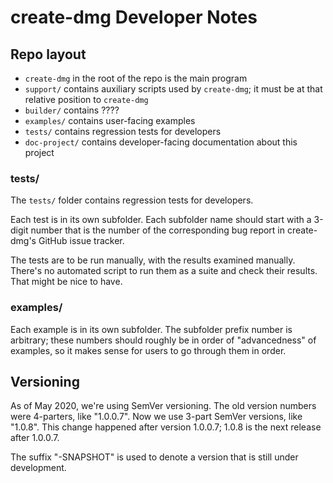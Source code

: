 # create-dmg Developer Notes

## Repo layout

- `create-dmg` in the root of the repo is the main program
- `support/` contains auxiliary scripts used by `create-dmg`; it must be at that relative position to `create-dmg`
- `builder/` contains ????
- `examples/` contains user-facing examples
- `tests/` contains regression tests for developers
- `doc-project/` contains developer-facing documentation about this project

### tests/

The `tests/` folder contains regression tests for developers.

Each test is in its own subfolder.
Each subfolder name should start with a 3-digit number that is the number of the corresponding bug report in create-dmg's GitHub issue tracker.

The tests are to be run manually, with the results examined manually.
There's no automated script to run them as a suite and check their results.
That might be nice to have.

### examples/

Each example is in its own subfolder.
The subfolder prefix number is arbitrary; these numbers should roughly be in order of "advancedness" of examples, so it makes sense for users to go through them in order.

## Versioning

As of May 2020, we're using SemVer versioning.
The old version numbers were 4-parters, like "1.0.0.7".
Now we use 3-part SemVer versions, like "1.0.8".
This change happened after version 1.0.0.7; 1.0.8 is the next release after 1.0.0.7.

The suffix "-SNAPSHOT" is used to denote a version that is still under development.
